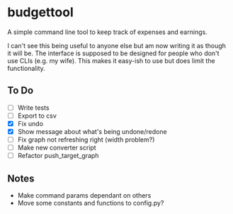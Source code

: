 # budgettool

A simple command line tool to keep track of expenses and earnings.

I can't see this being useful to anyone else but am now writing it as though it will be. The interface is supposed to be designed for people who don't use CLIs (e.g. my wife). This makes it easy-ish to use but does limit the functionality. 

## To Do

- [ ] Write tests
- [ ] Export to csv
- [x] Fix undo
- [x] Show message about what's being undone/redone
- [ ] Fix graph not refreshing right (width problem?)
- [ ] Make new converter script
- [ ] Refactor push_target_graph

## Notes

- Make command params dependant on others
- Move some constants and functions to config.py?